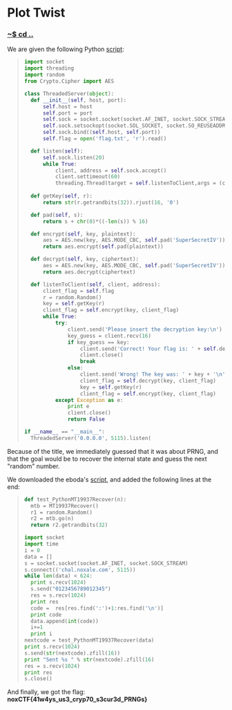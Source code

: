 # Plot Twist

### [~$ cd ..](../)

We are given the following Python [script](server.py):

> ```python
>import socket
>import threading
>import random
>from Crypto.Cipher import AES
>
>class ThreadedServer(object):
>	def __init__(self, host, port):
>		self.host = host
>		self.port = port
>		self.sock = socket.socket(socket.AF_INET, socket.SOCK_STREAM)
>		self.sock.setsockopt(socket.SOL_SOCKET, socket.SO_REUSEADDR, 1)
>		self.sock.bind((self.host, self.port))
>		self.flag = open('flag.txt', 'r').read()
>
>	def listen(self):
>		self.sock.listen(20)
>		while True:
>		    client, address = self.sock.accept()
>		    client.settimeout(60)
>		    threading.Thread(target = self.listenToClient,args = (client,address)).start()
>	
>	def getKey(self, r):
>		return str(r.getrandbits(32)).rjust(16, '0')
>
>	def pad(self, s):
>		return s + chr(0)*((-len(s)) % 16)
>
>	def encrypt(self, key, plaintext):
>		aes = AES.new(key, AES.MODE_CBC, self.pad('SuperSecretIV'))
>		return aes.encrypt(self.pad(plaintext))		
>
>	def decrypt(self, key, ciphertext):
>		aes = AES.new(key, AES.MODE_CBC, self.pad('SuperSecretIV'))
>		return aes.decrypt(ciphertext)
>
>	def listenToClient(self, client, address):
>		client_flag = self.flag
>		r = random.Random()
>		key = self.getKey(r)
>		client_flag = self.encrypt(key, client_flag)
>		while True:
>			try:
>				client.send('Please insert the decryption key:\n')
>				key_guess = client.recv(16)
>				if key_guess == key:
>					client.send('Correct! Your flag is: ' + self.decrypt(key, client_flag) + '\n')
>					client.close()
>					break
>				else:
>					client.send('Wrong! The key was: ' + key + '\n')
>					client_flag = self.decrypt(key, client_flag)
>					key = self.getKey(r)
>					client_flag = self.encrypt(key, client_flag)
>			except Exception as e:
>				print e
>				client.close()
>				return False
>
>if __name__ == "__main__":
>	ThreadedServer('0.0.0.0', 5115).listen(
> ```

Because of the title, we immediately guessed that it was about PRNG, and that the goal would be to recover the internal state and guess the next "random" number.

We downloaded the eboda's [script](https://github.com/eboda/mersenne-twister-recover/blob/master/MTRecover.py), and added the following lines at the end:

> ```python
>def test_PythonMT19937Recover(n):
>	mtb = MT19937Recover()
>	r1 = random.Random()
>	r2 = mtb.go(n)
>	return r2.getrandbits(32)
>
>import socket
>import time
>i = 0
>data = []
>s = socket.socket(socket.AF_INET, socket.SOCK_STREAM)
>s.connect(('chal.noxale.com', 5115))
>while len(data) < 624:	
>	print s.recv(1024)
>	s.send("0123456789012345")
>	res = s.recv(1024)
>	print res
>	code =  res[res.find(':')+1:res.find('\n')]
>	print code
>	data.append(int(code))
>	i+=1
>	print i
>nextcode = test_PythonMT19937Recover(data)
>print s.recv(1024)
>s.send(str(nextcode).zfill(16))
>print "Sent %s " % str(nextcode).zfill(16)
>res = s.recv(1024)
>print res
>s.close()
> ```

And finally, we got the flag: **noxCTF{41w4ys_us3_cryp70_s3cur3d_PRNGs}**
